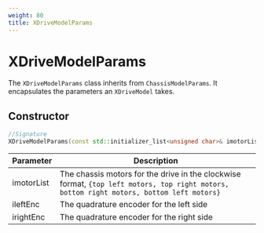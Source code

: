 ```yaml
---
weight: 80
title: XDriveModelParams
---
```


# XDriveModelParams

The `XDriveModelParams` class inherits from `ChassisModelParams`. It encapsulates the parameters an `XDriveModel` takes.

## Constructor
 ```c++
 //Signature
 XDriveModelParams(const std::initializer_list<unsigned char>& imotorList, Encoder ileftEnc, Encoder irightEnc)
 ```

 Parameter | Description
 ----------|------------
 imotorList | The chassis motors for the drive in the clockwise format, `{top left motors, top right motors, bottom right motors, bottom left motors}`
 ileftEnc | The quadrature encoder for the left side
 irightEnc | The quadrature encoder for the right side
